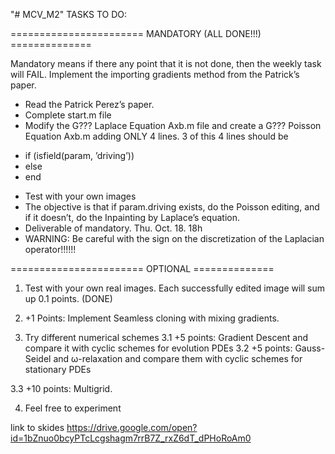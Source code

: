 "# MCV_M2" 
TASKS TO DO:

======================= MANDATORY (ALL DONE!!!) ==============

Mandatory means if there any point that it is not done, then the weekly task will FAIL. Implement the importing gradients method from the Patrick’s paper. 

* Read the Patrick Perez’s paper. 
* Complete start.m file 
* Modify the G??? Laplace Equation Axb.m file and create a G??? Poisson Equation Axb.m adding ONLY 4 lines. 3 of this 4 lines should be 
 - if (isfield(param, ’driving’)) 
 - else 
 - end
* Test with your own images
* The objective is that if param.driving exists, do the Poisson editing, and if it doesn’t, do the Inpainting by Laplace’s equation. 
* Deliverable of mandatory. Thu. Oct. 18. 18h 
* WARNING: Be careful with the sign on the discretization of the Laplacian operator!!!!!!
 
======================= OPTIONAL ==============
 
1. Test with your own real images. Each successfully edited image will sum up 0.1 points. 
(DONE)

2. +1 Points: Implement Seamless cloning with mixing gradients. 
3. Try different numerical schemes 
3.1 +5 points: Gradient Descent and compare it with cyclic schemes for evolution PDEs 
3.2 +5 points: Gauss-Seidel and ω-relaxation and compare them with cyclic schemes for stationary PDEs 

3.3 +10 points: Multigrid. 

4. Feel free to experiment

link to skides
https://drive.google.com/open?id=1bZnuo0bcyPTcLcgshagm7rrB7Z_rxZ6dT_dPHoRoAm0
